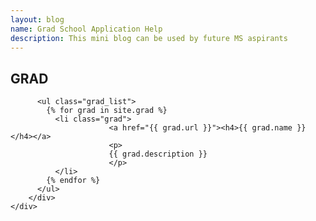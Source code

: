 ```yaml
---
layout: blog
name: Grad School Application Help
description: This mini blog can be used by future MS aspirants
---
```


<section id="grad" class="container content-section text-center">
    <div class="row">
    <h1>GRAD</h1>
        <div class="col-lg-8 col-lg-offset-2">

          <ul class="grad_list">
            {% for grad in site.grad %}
              <li class="grad">
                          <a href="{{ grad.url }}"><h4>{{ grad.name }}</h4></a>
                          <p>
                          {{ grad.description }}
                          </p>
              </li>
            {% endfor %}
          </ul>
        </div>
    </div>
</section>